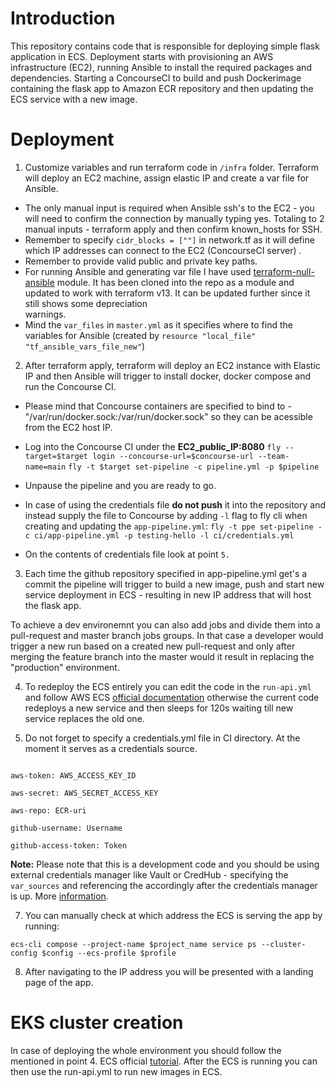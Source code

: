   

# Introduction

This repository contains code that is responsible for deploying simple flask application in ECS. Deployment starts with provisioning an AWS infrastructure (EC2), running Ansible to install the required packages and dependencies. Starting a ConcourseCI to build and push Dockerimage containing the flask app to Amazon ECR repository and then updating the ECS service with a new image. 


# Deployment
1. Customize variables and run terraform code in `/infra` folder. Terraform will deploy an EC2 machine, assign elastic IP and create a var file for Ansible.
- The only manual input is required when Ansible ssh's to the EC2 - you will need to confirm the connection by manually typing yes. Totaling to 2 manual inputs - terraform apply   and then confirm known_hosts for SSH. 
- Remember to specify `cidr_blocks = [""]` in network.tf as it will define which IP addresses can connect to the EC2 (ConcourseCI server) .
- Remember to provide valid public and private key paths. 
- For running Ansible and generating var file I have used [terraform-null-ansible](https://github.com/cloudposse/terraform-null-ansible) module. It has been cloned into the repo as a module and updated to work with terraform v13. It can be updated further since it still shows some depreciation    
  warnings.
- Mind the `var_files` in `master.yml` as it specifies where to find the variables for Ansible (created by `resource "local_file" "tf_ansible_vars_file_new"`)

2. After terraform apply, terraform will deploy an EC2 instance with Elastic IP and then Ansible will trigger to install docker, docker compose and run the Concourse CI.

- Please mind that Concourse containers are specified to bind to - "/var/run/docker.sock:/var/run/docker.sock" so they can be acessible from the EC2 host IP. 
- Log into the Concourse CI under the **EC2_public_IP:8080**
`fly --target=$target login --concourse-url=$concourse-url --team-name=main`
`fly -t $target set-pipeline -c pipeline.yml -p $pipeline`
- Unpause the pipeline and you are ready to go.

- In case of using the credentials file **do not push** it into the repository and instead supply the file to Concourse by adding `-l` flag to fly cli when creating and updating   the `app-pipeline.yml`:
`fly -t ppe set-pipeline -c ci/app-pipeline.yml -p testing-hello -l ci/credentials.yml`

- On the contents of credentials file look at point `5.`

3. Each time the github repository specified in app-pipeline.yml get's a commit the pipeline will trigger to build a new image, push and start new service deployment in ECS - resulting in new IP address that will host the flask app.

To achieve a dev environemnt you can also add jobs and divide them into a pull-request and master branch jobs groups. In that case a developer would trigger a new run based on a created new pull-request and only after merging the feature branch into the master would it result in replacing the "production" environment.  

4. To redeploy the ECS entirely you can edit the code in the `run-api.yml` and follow AWS ECS [official documentation](https://docs.aws.amazon.com/AmazonECS/latest/developerguide/ecs-cli-tutorial-fargate.html) otherwise the current code redeploys a new service and then sleeps for 120s waiting till new service replaces the old one.

  

5. Do not forget to specify a credentials.yml file in CI directory. At the moment it serves as a credentials source.

```

aws-token: AWS_ACCESS_KEY_ID

aws-secret: AWS_SECRET_ACCESS_KEY

aws-repo: ECR-uri

github-username: Username

github-access-token: Token

```

**Note:** Please note that this is a development code and you should be using external credentials manager like Vault or CredHub - specifying the `var_sources` and referencing the accordingly after the credentials manager is up. More [information](https://concourse-ci.org/creds.html).

  

7. You can manually check at which address the ECS is serving the app by running:

`ecs-cli compose --project-name $project_name service ps --cluster-config $config --ecs-profile $profile`

8. After navigating to the IP address you will be presented with a landing page of the app.

  

# EKS cluster creation

In case of deploying the whole environment you should follow the mentioned in point 4. ECS official [tutorial](https://docs.aws.amazon.com/AmazonECS/latest/developerguide/ecs-cli-tutorial-fargate.html). After the ECS is running you can then use the run-api.yml to run new images in ECS.

